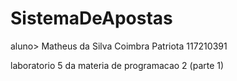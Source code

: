 # SistemaDeApostas

aluno> Matheus da Silva Coimbra Patriota 117210391

laboratorio 5 da materia de programacao 2
(parte 1)

